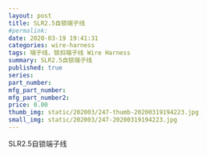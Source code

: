 ```yaml
---
layout: post
title: SLR2.5自锁端子线
#permalink: 
date: 2020-03-19 19:41:31
categories: wire-harness
tags: 端子线，锁扣端子线 Wire Harness
summary: SLR2.5自锁端子线
published: true 
series: 
part_number: 
mfg_part_number: 
mfg_part_number2: 
price: 0.00
thumb_img: static/202003/247-thumb-20200319194223.jpg
small_img: static/202003/247-20200319194223.jpg
---
```



SLR2.5自锁端子线